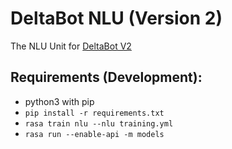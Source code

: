 # DeltaBot NLU (Version 2)

The NLU Unit for [DeltaBot V2](https://github.com/dfuchss/DeltaBot)

## Requirements (Development):

- python3 with pip
- `pip install -r requirements.txt`
- `rasa train nlu --nlu training.yml`
- `rasa run --enable-api -m models`
